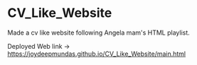 # CV_Like_Website
Made a cv like website following Angela mam's HTML playlist.

Deployed Web link -> https://joydeepmundas.github.io/CV_Like_Website/main.html
